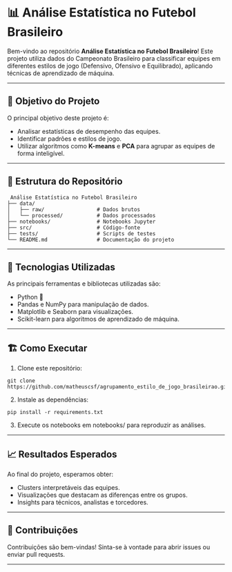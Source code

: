 # 📊 Análise Estatística no Futebol Brasileiro

Bem-vindo ao repositório **Análise Estatística no Futebol Brasileiro**! Este projeto utiliza dados do Campeonato Brasileiro para classificar equipes em diferentes estilos de jogo (Defensivo, Ofensivo e Equilibrado), aplicando técnicas de aprendizado de máquina.

---

## 🎯 Objetivo do Projeto

O principal objetivo deste projeto é:

- Analisar estatísticas de desempenho das equipes.
- Identificar padrões e estilos de jogo.
- Utilizar algoritmos como **K-means** e **PCA** para agrupar as equipes de forma inteligível.

---

## 📂 Estrutura do Repositório

```plaintext
 Análise Estatística no Futebol Brasileiro
├── data/
│   ├── raw/                 # Dados brutos
│   └── processed/           # Dados processados
├── notebooks/               # Notebooks Jupyter
├── src/                     # Código-fonte
├── tests/                   # Scripts de testes
└── README.md                # Documentação do projeto
````

---

## 🚀 Tecnologias Utilizadas
As principais ferramentas e bibliotecas utilizadas são:

- Python 🐍
- Pandas e NumPy para manipulação de dados.
- Matplotlib e Seaborn para visualizações.
- Scikit-learn para algoritmos de aprendizado de máquina.

---

## 🏗️ Como Executar

1. Clone este repositório:
```plaintext
git clone https://github.com/matheuscsf/agrupamento_estilo_de_jogo_brasileirao.git
```
2. Instale as dependências:
```plaintext
pip install -r requirements.txt
```
3. Execute os notebooks em notebooks/ para reproduzir as análises.

---

## 📈 Resultados Esperados

Ao final do projeto, esperamos obter:

- Clusters interpretáveis das equipes.
- Visualizações que destacam as diferenças entre os grupos.
- Insights para técnicos, analistas e torcedores.

---

## 🤝 Contribuições

Contribuições são bem-vindas! Sinta-se à vontade para abrir issues ou enviar pull requests.

---
